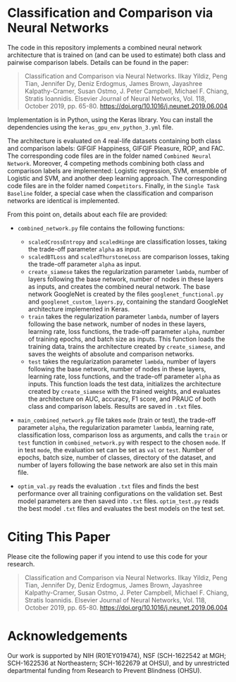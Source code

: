 # Classification and Comparison via Neural Networks
The code in this repository implements a combined neural network architecture that is trained on (and can be used to estimate) both class and pairwise comparison labels. Details can be found in the paper:
> Classification and Comparison via Neural Networks. Ilkay Yildiz, Peng Tian, Jennifer Dy, Deniz Erdogmus, James Brown, Jayashree Kalpathy-Cramer, Susan Ostmo, J. Peter Campbell, Michael F. Chiang, Stratis Ioannidis. Elsevier Journal of Neural Networks, Vol. 118, October 2019, pp. 65-80. https://doi.org/10.1016/j.neunet.2019.06.004

Implementation is in Python, using the Keras library. You can install the dependencies using the ```keras_gpu_env_python_3.yml``` file.

The architecture is evaluated on 4 real-life datasets containing both class and comparison labels: GIFGIF Happiness, GIFGIF Pleasure, ROP, and FAC. The corresponding code files are in the folder named `Combined Neural Network`. Moreover, 4 competing methods combining both class and comparison labels are implemented: Logistic regression, SVM, ensemble of Logistic and SVM, and another deep learning approach. The corresponding code files are in the folder named `Competitors`. Finally, in the `Single Task Baseline` folder, a special case when the classification and comparison networks are identical is implemented.

From this point on, details about each file are provided:
* `combined_network.py` file contains the following functions:
    - `scaledCrossEntropy` and `scaledHinge` are classification losses, taking the trade-off parameter `alpha` as input.
    - `scaledBTLoss` and `scaledThurstoneLoss` are comparison losses, taking the trade-off parameter `alpha` as input.
    - `create_siamese` takes the regularization parameter `lambda`, number of layers following the base network, number of nodes in these layers as inputs, and creates the combined neural network. The base network GoogleNet is created by the files `googlenet_functional.py` and `googlenet_custom_layers.py`, containing the standard GoogleNet architecture implemented in Keras.  
    - `train` takes the regularization parameter `lambda`, number of layers following the base network, number of nodes in these layers, learning rate, loss functions, the trade-off parameter `alpha`, number of training epochs, and batch size as inputs. This function loads the training data, trains the architecture created by `create_siamese`, and saves the weights of absolute and comparison networks.
    - `test` takes the regularization parameter `lambda`, number of layers following the base network, number of nodes in these layers, learning rate, loss functions, and the trade-off parameter `alpha` as inputs. This function loads the test data, initializes the architecture created by `create_siamese` with the trained weights, and evaluates the architecture on AUC, accuracy, F1 score, and PRAUC of both class and comparison labels. Results are saved in `.txt` files.

* `main_combined_network.py` file takes `mode` (train or test), the trade-off parameter `alpha`, the regularization parameter `lambda`, learning rate, classification loss, comparison loss as arguments, and calls the `train` or `test` function in `combined_network.py` with respect to the chosen `mode`. If in test `mode`, the evaluation set can be set as `val` or `test`. Number of epochs, batch size, number of classes, directory of the dataset, and number of layers following the base network are also set in this main file. 

* `optim_val.py` reads the evaluation `.txt` files and finds the best performance over all training configurations on the validation set. Best model parameters are then saved into `.txt` files. `optim_test.py` reads the best model `.txt` files and evaluates the best models on the test set. 

# Citing This Paper
Please cite the following paper if you intend to use this code for your research.
> Classification and Comparison via Neural Networks. Ilkay Yildiz, Peng Tian, Jennifer Dy, Deniz Erdogmus, James Brown, Jayashree Kalpathy-Cramer, Susan Ostmo, J. Peter Campbell, Michael F. Chiang, Stratis Ioannidis. Elsevier Journal of Neural Networks, Vol. 118, October 2019, pp. 65-80. https://doi.org/10.1016/j.neunet.2019.06.004

# Acknowledgements
Our work is supported by NIH (R01EY019474), NSF (SCH-1622542 at MGH; SCH-1622536 at Northeastern; SCH-1622679 at OHSU), and by unrestricted departmental funding from Research to Prevent Blindness (OHSU).
